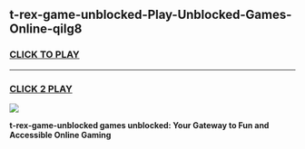 
## t-rex-game-unblocked-Play-Unblocked-Games-Online-qilg8
<h3>
<a href="https://premium76.site?title=t-rex-game-unblocked&ref=25A">CLICK TO PLAY</a></h3>
<hr>

<h3>
<a href="https://premium76.site?title=t-rex-game-unblocked&ref=25A">CLICK 2 PLAY</a>
  
</h3>

<a href="https://premium76.site?title=t-rex-game-unblocked&ref=25A"><img src="https://clearcache.store/games.png"></a>


**t-rex-game-unblocked games unblocked: Your Gateway to Fun and Accessible Online Gaming**
